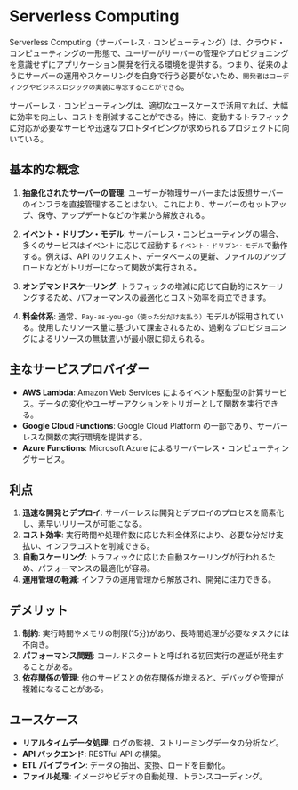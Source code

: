 # Serverless Computing

Serverless Computing（サーバーレス・コンピューティング）は、クラウド・コンピューティングの一形態で、ユーザーがサーバーの管理やプロビジョニングを意識せずにアプリケーション開発を行える環境を提供する。つまり、従来のようにサーバーの運用やスケーリングを自身で行う必要がないため、`開発者はコーディングやビジネスロジックの実装に専念することができる`。

サーバーレス・コンピューティングは、適切なユースケースで活用すれば、大幅に効率を向上し、コストを削減することができる。特に、変動するトラフィックに対応が必要なサービや迅速なプロトタイピングが求められるプロジェクトに向いている。

## 基本的な概念

1. **抽象化されたサーバーの管理**: ユーザーが物理サーバーまたは仮想サーバーのインフラを直接管理することはない。これにより、サーバーのセットアップ、保守、アップデートなどの作業から解放される。

2. **イベント・ドリブン・モデル**: サーバーレス・コンピューティングの場合、多くのサービスはイベントに応じて起動する`イベント・ドリブン・モデル`で動作する。例えば、API のリクエスト、データベースの更新、ファイルのアップロードなどがトリガーになって関数が実行される。

3. **オンデマンドスケーリング**: トラフィックの増減に応じて自動的にスケーリングするため、パフォーマンスの最適化とコスト効率を両立できます。

4. **料金体系**: 通常、`Pay-as-you-go（使った分だけ支払う）`モデルが採用されている。使用したリソース量に基づいて課金されるため、過剰なプロビジョニングによるリソースの無駄遣いが最小限に抑えられる。

## 主なサービスプロバイダー

- **AWS Lambda**: Amazon Web Services によるイベント駆動型の計算サービス。データの変化やユーザーアクションをトリガーとして関数を実行できる。
- **Google Cloud Functions**: Google Cloud Platform の一部であり、サーバーレスな関数の実行環境を提供する。
- **Azure Functions**: Microsoft Azure によるサーバーレス・コンピューティングサービス。

## 利点

1. **迅速な開発とデプロイ**: サーバーレスは開発とデプロイのプロセスを簡素化し、素早いリリースが可能になる。
2. **コスト効率**: 実行時間や処理件数に応じた料金体系により、必要な分だけ支払い、インフラコストを削減できる。
3. **自動スケーリング**: トラフィックに応じた自動スケーリングが行われるため、パフォーマンスの最適化が容易。
4. **運用管理の軽減**: インフラの運用管理から解放され、開発に注力できる。

## デメリット

1. **制約**: 実行時間やメモリの制限(15分)があり、長時間処理が必要なタスクには不向き。
2. **パフォーマンス問題**: コールドスタートと呼ばれる初回実行の遅延が発生することがある。
3. **依存関係の管理**: 他のサービスとの依存関係が増えると、デバッグや管理が複雑になることがある。

## ユースケース

- **リアルタイムデータ処理**: ログの監視、ストリーミングデータの分析など。
- **API バックエンド**: RESTful API の構築。
- **ETL パイプライン**: データの抽出、変換、ロードを自動化。
- **ファイル処理**: イメージやビデオの自動処理、トランスコーディング。
